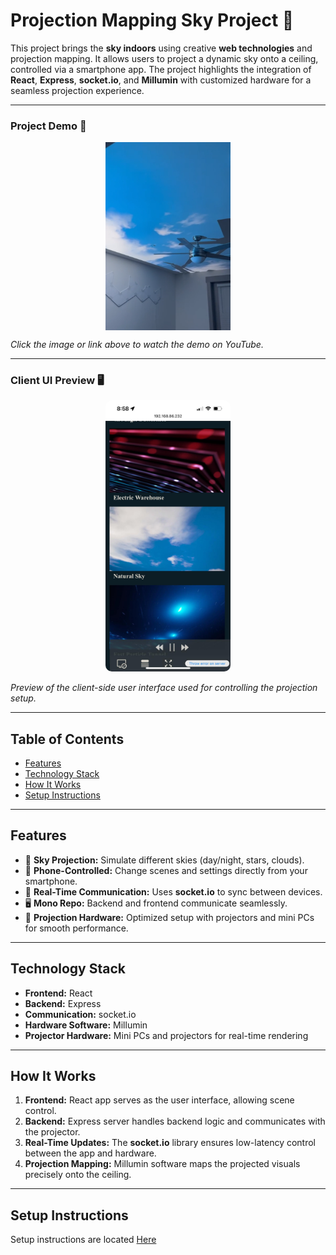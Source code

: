 # **Projection Mapping Sky Project 🌌**

This project brings the **sky indoors** using creative **web technologies** and projection mapping. It allows users to project a dynamic sky onto a ceiling, controlled via a smartphone app. The project highlights the integration of **React**, **Express**, **socket.io**, and **Millumin** with customized hardware for a seamless projection experience.

---

### **Project Demo 🎥**

<a href="https://www.youtube.com/shorts/WeanAzDGLGY">
  <img src="./docs/assets/video-thumbnail.png" alt="Sky Projection Demo" width="200" style="display: block; margin: 0 auto;">
</a>

_Click the image or link above to watch the demo on YouTube._

---

### **Client UI Preview 🖥️**

<p align="center">
  <img src="./docs/assets/client-ui.jpg" alt="Client UI" width="200" style="border-radius: 10px;">
</p>

_Preview of the client-side user interface used for controlling the projection setup._

---

## **Table of Contents**

- [Features](#features)
- [Technology Stack](#technology-stack)
- [How It Works](#how-it-works)
- [Setup Instructions](#setup-instructions)

---

## **Features**

- 🌠 **Sky Projection:** Simulate different skies (day/night, stars, clouds).
- 📱 **Phone-Controlled:** Change scenes and settings directly from your smartphone.
- 🔌 **Real-Time Communication:** Uses **socket.io** to sync between devices.
- 🖥️ **Mono Repo:** Backend and frontend communicate seamlessly.
- 🎥 **Projection Hardware:** Optimized setup with projectors and mini PCs for smooth performance.

---

## **Technology Stack**

- **Frontend:** React
- **Backend:** Express
- **Communication:** socket.io
- **Hardware Software:** Millumin
- **Projector Hardware:** Mini PCs and projectors for real-time rendering

---

## **How It Works**

1. **Frontend:** React app serves as the user interface, allowing scene control.
2. **Backend:** Express server handles backend logic and communicates with the projector.
3. **Real-Time Updates:** The **socket.io** library ensures low-latency control between the app and hardware.
4. **Projection Mapping:** Millumin software maps the projected visuals precisely onto the ceiling.

---

## **Setup Instructions**

Setup instructions are located [Here](./docs/setup-instructions.md)
